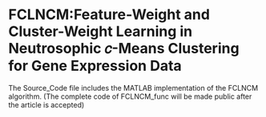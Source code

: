 # FCLNCM:Feature-Weight and Cluster-Weight Learning in Neutrosophic 𝑐-Means Clustering for Gene Expression Data
The Source_Code file includes the MATLAB implementation of the FCLNCM algorithm. (The complete code of FCLNCM_func will be made public after the article is accepted)
